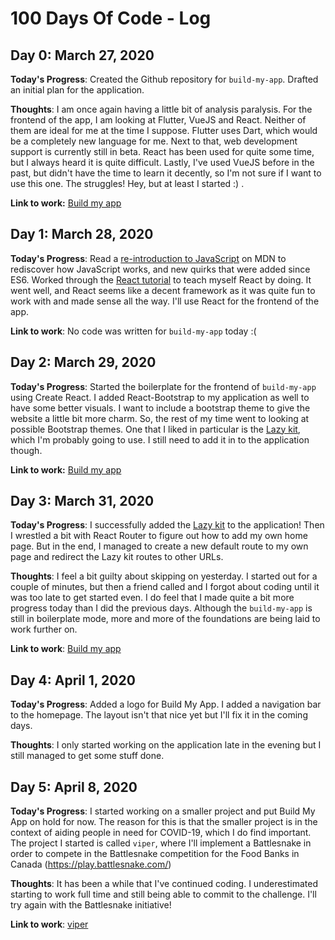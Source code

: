# 100 Days Of Code - Log

## Day 0: March 27, 2020
**Today's Progress**: Created the Github repository for `build-my-app`. Drafted an initial plan for the application.

**Thoughts**: I am once again having a little bit of analysis paralysis. For the frontend of the app, I am looking at Flutter, VueJS and React. Neither of them are ideal for me at the time I suppose. Flutter uses Dart, which would be a completely new language for me. Next to that, web development support is currently still in beta. React has been used for quite some time, but I always heard it is quite difficult. Lastly, I've used VueJS before in the past, but didn't have the time to learn it decently, so I'm not sure if I want to use this one. The struggles! Hey, but at least I started :) .

**Link to work:** [Build my app](https://github.com/bverhoeve/build-my-app)

## Day 1: March 28, 2020
**Today's Progress**: Read a [re-introduction to JavaScript](https://developer.mozilla.org/en-US/docs/Web/JavaScript/A_re-introduction_to_JavaScript) on MDN to rediscover how JavaScript works, and new quirks that were added since ES6. Worked through the [React tutorial](https://reactjs.org/tutorial/tutorial.html#why-immutability-is-important) to teach myself React by doing. It went well, and React seems like a decent framework as it was quite fun to work with and made sense all the way. I'll use React for the frontend of the app.

**Link to work**: No code was written for `build-my-app` today :(

## Day 2: March 29, 2020
**Today's Progress**: Started the boilerplate for the frontend of `build-my-app` using Create React. I added React-Bootstrap to my application as well to have some better visuals. I want to include a bootstrap theme to give the website a little bit more charm. So, the rest of my time went to looking at possible Bootstrap themes. One that I liked in particular is the [Lazy kit](https://technext.github.io/lazy-kit), which I'm probably going to use. I still need to add it in to the application though.

**Link to work:** [Build my app](https://github.com/bverhoeve/build-my-app)

## Day 3: March 31, 2020
**Today's Progress**: I successfully added the [Lazy kit](https://technext.github.io/lazy-kit) to the application! Then I wrestled a bit with React Router to figure out how to add my own home page. But in the end, I managed to create a new default route to my own page and redirect the Lazy kit routes to other URLs.

**Thoughts**: I feel a bit guilty about skipping on yesterday. I started out for a couple of minutes, but then a friend called and I forgot about coding until it was too late to get started even. I do feel that I made quite a bit more progress today than I did the previous days. Although the `build-my-app` is still in boilerplate mode, more and more of the foundations are being laid to work further on.

**Link to work**: [Build my app](https://github.com/bverhoeve/build-my-app)

## Day 4: April 1, 2020
**Today's Progress**: Added a logo for Build My App. I added a navigation bar to the homepage. The layout isn't that nice yet but I'll fix it in the coming days.

**Thoughts**: I only started working on the application late in the evening but I still managed to get some stuff done.

## Day 5: April 8, 2020
**Today's Progress**: I started working on a smaller project and put Build My App on hold for now. The reason for this is that the smaller project is in the context of aiding people in need for COVID-19, which I do find important. The project I started is called `viper`, where I'll implement a Battlesnake in order to compete in the Battlesnake competition for the Food Banks in Canada (https://play.battlesnake.com/)

**Thoughts**: It has been a while that I've continued coding. I underestimated starting to work full time and still being able to commit to the challenge. I'll try again with the Battlesnake initiative!

**Link to work**: [viper](https://github.com/bverhoeve/viper)